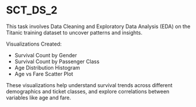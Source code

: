 # SCT_DS_2

This task involves Data Cleaning and Exploratory Data Analysis (EDA) on the Titanic training dataset to uncover patterns and insights.

Visualizations Created:

- Survival Count by Gender
- Survival Count by Passenger Class 
- Age Distribution Histogram 
- Age vs Fare Scatter Plot

These visualizations help understand survival trends across different demographics and ticket classes, and explore correlations between variables like age and fare.
